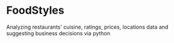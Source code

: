 # FoodStyles
Analyzing restaurants' cuisine, ratings, prices, locations data and suggesting business decisions via python
